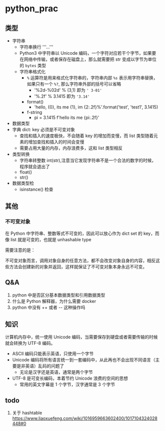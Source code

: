 # python_prac

## 类型
- 字符串
  - 字符串换行 '''...'''
  - Python3 中字符串以 Unicode 编码，一个字符对应若干个字节，如果要在网络中传输，或者保存在磁盘上，那么就需要把 str 变成以字节为单位的 `bytes` 类型
  - 字符串格式化
    - `%` 运算符是用来格式化字符串的，字符串内部 `%s` 表示用字符串替换，如果只有一个 `%?`, 那么字符串外部的括号可以省略
      - '%2d-%02d' % (3,1)   即为 `' 3-01'` 
      - '%.2f' % 3.1415 即为 `'3.14'` 
    - format()
      - 'hello, {0}, its me {1}, im {2:.2f}%'.format('test', 'test1', 3.1415)
    - f-string
      - pi = 3.1415 f'hello its me {pi:.2f}'
- 数据类型
- 字典 dict: key 必须是不可变对象
  - 查找和插入的速度极快，不会随着 key 的增加而变慢，而 list 类型随着元素的增加查找和插入的时间会变慢
  - 需要占用大量的内存，内存浪费多，这和 list 类型相反
- 类型转换
  - 字符串转整数 int(str),注意当它发现字符串不是一个合法的数字的时候，程序就会退出了
  - float()
  - str()
- 数据类型检
  - isinstance() 检查

## 其他

### 不可变对象
在 Python 中字符串、整数等式不可变的，因此可以放心作为 dict set 的 key，而像 list 就是可变的，也就是 unhashable type

需要注意的是：

不可变对象而言，调用对象自身的任意方法，都不会改变对象自身的内容，相反这些方法会创建新的对象并返回，这样就保证了不可变对象本身永远不可变。


## Q&A
1. python 中是否区分基本数据类型和引用数据类型
2. 什么是 Python 解释器，为什么需要 docker
3. python 中没有 ++ 或者 -- 这种操作吗


## 知识
计算机内存中，统一使用 Unicode 编码，当需要保存到硬盘或者需要传输的时候就会转换为 UTF-8 编码。

- ASCII 编码只能表示英语，只使用一个字节
- Unicode 编码将所有语言统一到一套编码中，从此再也不会出现不同语言（主要是非英语）乱码的问题了
  - 无论是汉字还是英语，通常是两个字节
- UTF-8 是可变长编码，本着节约 Unicode 浪费的空间的思想
  - 常用的英文字幕是 1 个字节，汉字通常是 3 个字节

## todo
1. 关于 hashtable  https://www.liaoxuefeng.com/wiki/1016959663602400/1017104324028448#0